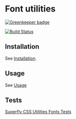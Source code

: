 # Font utilities

[![Greenkeeper badge](https://badges.greenkeeper.io/superflycss/utilities-fonts.svg)](https://greenkeeper.io/)

[![Build Status](https://travis-ci.org/superflycss/utilities-fonts.svg?branch=master)](https://travis-ci.org/superflycss/utilities-fonts)

## Installation

See [Installation](https://github.com/superflycss/superflycss/#installation).

## Usage

See [Usage](https://github.com/superflycss/superflycss/#usage)

## Tests

[Superfly CSS Utilities Fonts Tests](https://superflycss.github.io/utilities-fonts/target/test/html/)
